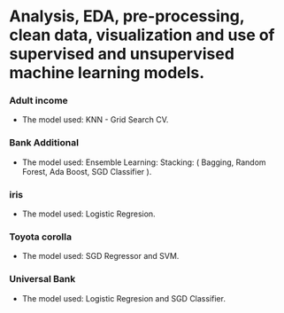 #  Analysis, EDA, pre-processing, clean data, visualization and use of supervised and unsupervised machine learning models.



###  Adult income
* The model used: KNN - Grid Search CV.

### Bank Additional 
* The model used: Ensemble Learning:
  Stacking: ( Bagging,
              Random Forest,
              Ada Boost,
              SGD Classifier
            ).

### iris
* The model used: Logistic Regresion.

### Toyota corolla 
* The model used: SGD Regressor and SVM.

### Universal Bank
* The model used: Logistic Regresion and SGD Classifier.

